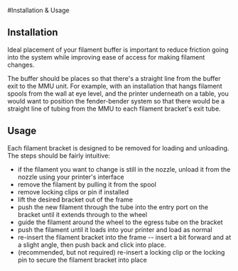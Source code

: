 #Installation & Usage

## Installation

Ideal placement of your filament buffer is important to reduce friction going into the system while improving ease of access for making filament changes.

The buffer should be places so that there's a straight line from the buffer exit to the MMU unit. For example, with an installation that hangs filament spools from the wall at eye level, and the printer underneath on a table, you would want to position the fender-bender system so that there would be a straight line of tubing from the MMU to each filament bracket's exit tube.

## Usage

Each filament bracket is designed to be removed for loading and unloading. The steps should be fairly intuitive:
- if the filament you want to change is still in the nozzle, unload it from the nozzle using your printer's interface
- remove the filament by pulling it from the spool
- remove locking clips or pin if installed
- lift the desired bracket out of the frame
- push the new filament through the tube into the entry port on the bracket until it extends through to the wheel
- guide the filament around the wheel to the egress tube on the bracket
- push the filament until it loads into your printer and load as normal
- re-insert the filament bracket into the frame -- insert a bit forward and at a slight angle, then push back and click into place.
- (recommended, but not required) re-insert a locking clip or the locking pin to secure the filament bracket into place